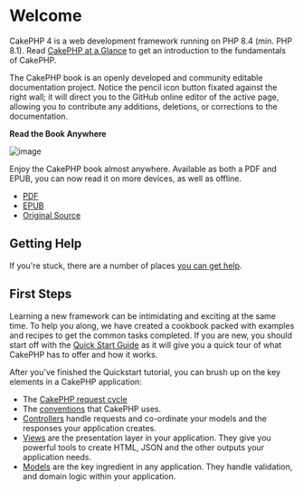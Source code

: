 # Welcome

CakePHP 4 is a web development framework running on PHP 8.4 (min. PHP 8.1).
Read [CakePHP at a Glance](intro.md) to get an introduction to the
fundamentals of CakePHP.

The CakePHP book is an openly developed and community editable documentation
project. Notice the pencil icon button fixated against the right wall; it will
direct you to the GitHub online editor of the active page, allowing you to
contribute any additions, deletions, or corrections to the documentation.

<div>

**Read the Book Anywhere**

![image](/read-the-book.jpg)

Enjoy the CakePHP book almost anywhere. Available as both a PDF and
EPUB, you can now read it on more devices, as well as offline.

- [PDF](../_downloads/en/CakePHPBook.pdf)
- [EPUB](../_downloads/en/CakePHP.epub)
- [Original Source](https://github.com/cakephp/docs)

</div>

## Getting Help

If you're stuck, there are a number of places [you can get help](intro/where-to-get-help.md).

## First Steps

Learning a new framework can be intimidating and exciting at the same time. To
help you along, we have created a cookbook packed with examples and recipes to
get the common tasks completed. If you are new, you should start off with the
[Quick Start Guide](quickstart.md) as it will give you a quick tour of what
CakePHP has to offer and how it works.

After you've finished the Quickstart tutorial, you can brush up on the key
elements in a CakePHP application:

- The [CakePHP request cycle](intro.md#request-cycle)
- The [conventions](intro/conventions.md) that CakePHP
  uses.
- [Controllers](controllers.md) handle requests and co-ordinate your models
  and the responses your application creates.
- [Views](views.md) are the presentation layer in your application. They
  give you powerful tools to create HTML, JSON and the other outputs your
  application needs.
- [Models](orm.md) are the key ingredient in any application. They handle
  validation, and domain logic within your application.
